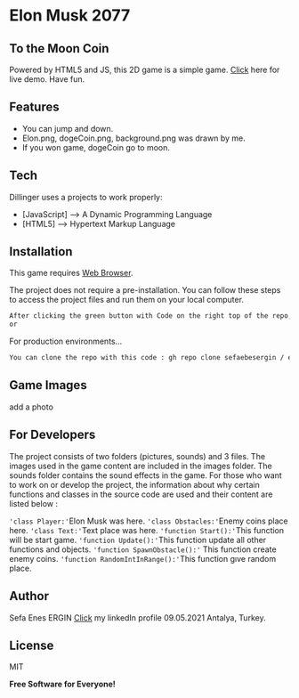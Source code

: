 # Elon Musk 2077
## To the Moon Coin





Powered by HTML5 and JS, this 2D game is a simple game.  [Click](sefaenesergin.github.io
) here for live demo. Have fun.



## Features

- You can jump and down.
- Elon.png, dogeCoin.png, background.png was drawn by me.
- If you won game, dogeCoin go to moon.


## Tech

Dillinger uses a  projects to work properly:

- [JavaScript] --> A Dynamic Programming Language
- [HTML5] --> Hypertext Markup Language



## Installation

This game requires [Web Browser](https://www.google.com/intl/tr_tr/chrome/).

The project does not require a pre-installation. You can follow these steps to access the project files and run them on your local computer.


```sh
After clicking the green button with Code on the right top of the repo, you can click on the Download ZIP tab.
or
```

For production environments...

```sh
You can clone the repo with this code : gh repo clone sefaebesergin / elonmusk2077

```

## Game Images


add a photo



## For Developers


The project consists of two folders (pictures, sounds) and 3 files. The images used in the game content are included in the images folder. The sounds folder contains the sound effects in the game. For those who want to work on or develop the project, the information about why certain functions and classes in the source code are used and their content are listed below :


`'class Player:'`Elon Musk was here.
`'class Obstacles:'`Enemy coins place here.
`'class Text:'`Text place was here.
`'function Start():'`This function will be start game.
`'function Update():'`This function update all other functions and objects.
`'function SpawnObstacle():'` This function create enemy coins.
`'function RandomIntInRange():'`This function gıve random place.


## Author
Sefa Enes ERGIN
[Click](https://www.linkedin.com/in/sefa-enes-ergin/) my linkedIn profile 
09.05.2021 Antalya, Turkey.


## License

MIT

**Free Software for Everyone!**


